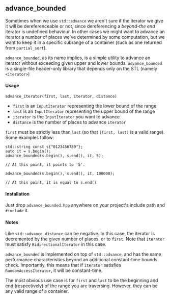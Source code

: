 ## advance_bounded

Sometimes when we use `std::advance` we aren't sure if the iterator we
give it will be dereferenceable or not, since dereferencing a *beyond-the
end* iterator is undefined behaviour. In other cases we might want to
advance an iterator a number of places we've determined by some
computation, but we want to keep it in a specific subrange of a
container (such as one returned from `partial_sort`).

`advance_bounded`, as its name implies, is a simple utility to advance an
iterator without exceeding given upper and lower bounds. `advance_bounded`
is a single-file header-only library that depends only on the STL (namely
`<iterator>`)

#### Usage

`advance_iterator(first, last, iterator, distance)`

* `first` is an `InputIterator` representing the lower bound of the range
* `last` is an `InputIterator` representing the upper bound of the range
* `iterator` is the `InputIterator` you want to advance
* `distance` is the number of places to advance `iterator`

`first` must be strictly less than `last` (so that `[first, last)` is a
valid range). Some examples follow:

```
std::string const s{"0123456789"};
auto it = s.begin();
advance_bounded(s.begin(), s.end(), it, 5);

// At this point, it points to '5'.

advance_bounded(s.begin(), s.end(), it, 100000);

// At this point, it is equal to s.end()
```

#### Installation

Just drop `advance_bounded.hpp` anywhere on your project's include path
and `#include` it.

#### Notes

Like `std::advance`, `distance` can be negative. In this case, the iterator
is decremented by the given number of places, or to `first`. Note that
`iterator` must satisfy `BidirectionalIterator` in this case.

`advance_bounded` is implemented on top of `std::advance`, and has the
same performance characteristics beyond an additional constant-time bounds
check. Importantly, this means that if `iterator` satisfies
`RandomAccessIterator`, it will be constant-time.

The most obvious use case is for `first` and `last` to be the beginning
and end (respectively) of the range you are traversing. However, they can
be any valid range of a container.
